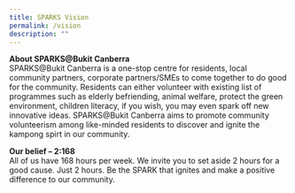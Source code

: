 ```yaml
---
title: SPARKS Vision
permalink: /vision
description: ""
---
```

<b>**About SPARKS@Bukit Canberra**</b><br>
SPARKS@Bukit Canberra is a one-stop centre for residents, local community partners, corporate partners/SMEs to come together to do good for the community.  Residents can either volunteer with existing list of programmes such as elderly befriending, animal welfare, protect the green environment, children literacy, if you wish, you may even spark off new innovative ideas.  SPARKS@Bukit Canberra aims to promote community volunteerism among like-minded residents to discover and ignite the kampong spirt in our community.


<b>**Our belief – 2:168**</b><br>
All of us have 168 hours per week.  We invite you to set aside 2 hours for a good cause. Just 2 hours.
Be the SPARK that ignites and make a positive difference to our community.
